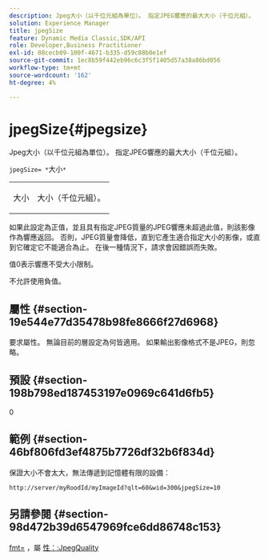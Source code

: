 ```yaml
---
description: Jpeg大小（以千位元組為單位）。 指定JPEG響應的最大大小（千位元組）。
solution: Experience Manager
title: jpegSize
feature: Dynamic Media Classic,SDK/API
role: Developer,Business Practitioner
exl-id: 08cecb09-100f-4671-b335-d59c88b0e1ef
source-git-commit: 1ec8b59f442eb96c6c3f5f1405d57a38a86bd056
workflow-type: tm+mt
source-wordcount: '162'
ht-degree: 4%

---
```


# jpegSize{#jpegsize}

Jpeg大小（以千位元組為單位）。 指定JPEG響應的最大大小（千位元組）。

`jpegSize= *`大小`*`

<table id="simpletable_EC2A8D8B65854B45B9CB184DA1069355"> 
 <tr class="strow"> 
  <td class="stentry"> <p><span class="codeph"> <span class="varname"> 大小</span></span> </p> </td> 
  <td class="stentry"> <p>大小（千位元組）。 </p></td> 
 </tr> 
</table>

如果此設定為正值，並且具有指定JPEG質量的JPEG響應未超過此值，則該影像作為響應返回。 否則，JPEG質量會降低，直到它產生適合指定大小的影像，或直到它確定它不能適合為止。 在後一種情況下，請求會因錯誤而失敗。

值0表示響應不受大小限制。

不允許使用負值。

## 屬性 {#section-19e544e77d35478b98fe8666f27d6968}

要求屬性。 無論目前的層設定為何皆適用。 如果輸出影像格式不是JPEG，則忽略。

## 預設 {#section-198b798ed187453197e0969c641d6fb5}

0

## 範例 {#section-46bf806fd3ef4875b7726df32b6f834d}

保證大小不會太大，無法傳遞到記憶體有限的設備：

`http://server/myRoodId/myImageId?qlt=60&wid=300&jpegSize=10`

## 另請參閱 {#section-98d472b39d6547969fce6dd86748c153}

[fmt=](../../../../../is-api/http-ref/image-serving-api-ref/c-http-protocol-reference/c-command-reference/r-is-http-fmt.md#reference-cdf10043423b45ba9fe15157fb3ae37a) ，屬 [性：:JpegQuality](../../../../../is-api/image-catalog/image-serving-api-ref/c-image-catalog-reference/c-attributes-reference/r-jpegquality.md#reference-4a879e7c46024c8a898a9fd226f9eb09)

